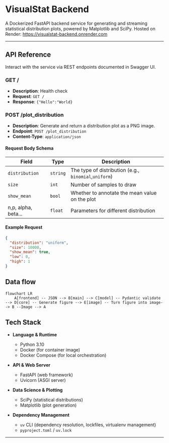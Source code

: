 # VisualStat Backend

A Dockerized FastAPI backend service for generating and streaming statistical distribution plots, powered by Matplotlib and SciPy. Hosted on Render: https://visualstat-backend.onrender.com

---

## API Reference

Interact with the service via REST endpoints documented in Swagger UI.

### GET /

- **Description**: Health check 
- **Request**: `GET /`  
- **Response**:    `{"Hello":"World}`

### POST /plot_distribution

- **Description**: Generate and return a distribution plot as a PNG image.  
- **Endpoint**: `POST /plot_distribution`  
- **Content-Type**: `application/json`

#### Request Body Schema

| Field          | Type     | Description                                                                 |
| -------------- | -------- | --------------------------------------------------------------------------- |
| `distribution` | `string` | The type of distribution (e.g., `binomial`,`uniform`) |
| `size`         | `int`    | Number of samples to draw                                                  |
| `show_mean`    | `bool`   | Whether to annotate the mean value on the plot                             |
| n,p, alpha, beta...          | `float`  | Parameters for different distribution                  |


#### Example Request

```json
{
  "distribution": "uniform",
  "size": 10000,
  "show_mean": true,
  "low": 0,
  "high": 1
}
```
## Data flow
```mermaid
flowchart LR
    A[frontend] -- JSON --> B[main] --> C[model] -- Pydantic validate --> D[core] -- Generate figure --> E[image] -- Turn figure into image--> B --Image --> A
```

## Tech Stack

- **Language & Runtime**  
  - Python 3.10
  - Docker (for container image)  
  - Docker Compose (for local orchestration)  

- **API & Web Server**  
  - FastAPI (web framework)  
  - Uvicorn (ASGI server)  

- **Data Science & Plotting**  
 
  - SciPy (statistical distributions)  
  - Matplotlib (plot generation)  

- **Dependency Management**  
  - `uv` CLI (dependency resolution, lockfiles, virtualenv management)  
  - `pyproject.toml` / `uv.lock`  



---

